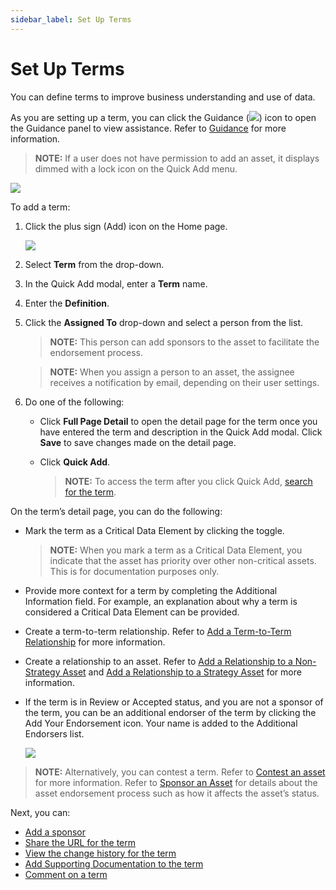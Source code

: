 ```yaml
---
sidebar_label: Set Up Terms
---
```


# Set Up Terms

You can define terms to improve business understanding and use of data.

As you are setting up a term, you can click the Guidance
(![](Resources/Images/Guidance_Icon.png)) icon to open the Guidance
panel to view assistance. Refer to [Guidance](Guidance.md) for more
information.

>**NOTE:** If a user does not have permission to add an asset, it
displays dimmed with a lock icon on the Quick Add menu.

![](Resources/Images/DitheredPermissionsIcons.PNG)

To add a term:

1.  Click the plus sign (Add) icon on the Home page.
    
    ![](Resources/Images/Add_Asset.png)

2.  Select **Term** from the drop-down.

3.  In the Quick Add modal, enter a **Term** name.

4.  Enter the **Definition**.

5.  Click the **Assigned To** drop-down and select a person from the
    list.
    
    >**NOTE:** This person can add sponsors to the asset to facilitate
    the endorsement process.
    
    >**NOTE:** When you assign a person to an asset, the assignee
    receives a notification by email, depending on their user settings.

6.  Do one of the following:
    
      - Click **Full Page Detail** to open the detail page for the term
        once you have entered the term and description in the Quick Add
        modal. Click **Save** to save changes made on the detail page.
    
      - Click **Quick Add**.
        
        >**NOTE:** To access the term after you click Quick Add, [search
        for the term](Enhanced_Search.md).

On the term’s detail page, you can do the following:

  - Mark the term as a Critical Data Element by clicking the toggle.
    
    >**NOTE:** When you mark a term as a Critical Data Element, you
    indicate that the asset has priority over other non-critical assets.
    This is for documentation purposes only.

  - Provide more context for a term by completing the Additional
    Information field. For example, an explanation about why a term is
    considered a Critical Data Element can be provided.

  - Create a term-to-term relationship. Refer to [Add a Term-to-Term
    Relationship](AddATermToTermRelationship.md) for more information.

  - Create a relationship to an asset. Refer to [Add a Relationship to a
    Non-Strategy Asset](AddARelationshipToANonStrategyAsset.md) and
    [Add a Relationship to a Strategy
    Asset](AddARelationshipToAStrategyAsset.md) for more information.

  - If the term is in Review or Accepted status, and you are not a
    sponsor of the term, you can be an additional endorser of the term
    by clicking the Add Your Endorsement icon. Your name is added to the
    Additional Endorsers list.
    
    ![](Resources/Images/addtional_endorser.png)

>**NOTE:** Alternatively, you can contest a term. Refer to [Contest an
asset](Contest_an_Asset_Non-sponsors.md) for more information.
Refer to [Sponsor an Asset](Sponsor_an_Asset.md) for details about
the asset endorsement process such as how it affects the asset’s status.

Next, you can:

  - [Add a sponsor](Add_a_Sponsor_to_an_Asset.md)
  - [Share the URL for the term](Share_URLs_for_Assets.md)
  - [View the change history for the
    term](View_Change_History_for_Assets.md)
  - [Add Supporting Documentation to the
    term](Add_Supporting_Doc.md)
  - [Comment on a term](Comment_on_an_Asset.md)
